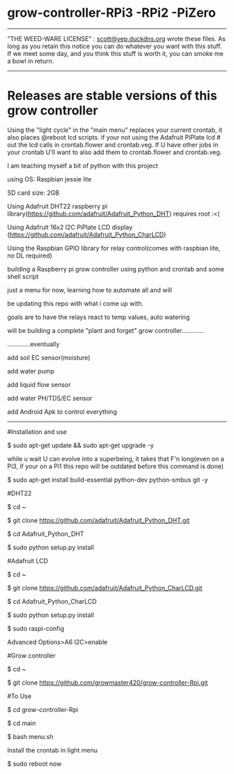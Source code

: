 # grow-controller-RPi3 -RPi2 -PiZero
***************************************************************************
"THE WEED-WARE LICENSE" :
 <scott snyder> scott@yep.duckdns.org wrote these files.  As long as you
 retain this notice you can do whatever you want with this stuff. 
 If we meet some day, and you think this stuff is worth it,
 you can smoke me a bowl in return.
***************************************************************************

# Releases are stable versions of this grow controller


Using the "light cycle" in the "main menu" replaces your current crontab, it also places @reboot lcd scripts.
if your not using the Adafruit PiPlate lcd # out the lcd calls in crontab.flower and crontab.veg. If U have other
jobs in your crontab U'll want to also add them to crontab.flower and crontab.veg.
 
I am teaching myself a bit of python with this project



using OS: Raspbian jessie lite

SD card size: 2GB

Using Adafruit DHT22 raspberry pi library(https://github.com/adafruit/Adafruit_Python_DHT) requires root :<(

Using Adafruit 16x2 I2C PiPlate LCD display (https://github.com/adafruit/Adafruit_Python_CharLCD)

Using the Raspbian GPIO library for relay control(comes with raspbian lite, no DL required) 


building a Raspberry pi grow controller using python and crontab and some shell script

just a menu for now, learning how to automate all and will

be updating this repo with what i come up with.

goals are to have the relays react to temp values, auto watering



will be building a complete "plant and forget" grow controller.............

.............eventually
 
add soil EC sensor(moisture)

add water pump

add liquid flow sensor

add water PH/TDS/EC sensor

add Android Apk to control everything

***************************************************************************************
#Installation and use

$ sudo apt-get update && sudo apt-get upgrade -y 

while u wait U can evolve into a superbeing, it takes that F'n long(even on a Pi3, if your on a Pi1 this repo will be outdated before this command is done)
 
$ sudo apt-get install build-essential python-dev python-smbus git -y

#DHT22

$ cd ~

$ git clone https://github.com/adafruit/Adafruit_Python_DHT.git

$ cd Adafruit_Python_DHT

$ sudo python setup.py install

#Adafruit LCD

$ cd ~

$ git clone https://github.com/adafruit/Adafruit_Python_CharLCD.git

$ cd Adafruit_Python_CharLCD

$ sudo python setup.py install

$ sudo raspi-config 

Advanced Options>A6 I2C>enable

#Grow controller

$ cd ~

$ git clone https://github.com/growmaster420/grow-controller-Rpi.git

#To Use

$ cd grow-controller-Rpi

$ cd main

$ bash menu.sh

Install the crontab in light menu

$ sudo reboot now
